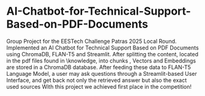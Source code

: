 # AI-Chatbot-for-Technical-Support-Based-on-PDF-Documents
Group Project for the EESTech Challenge Patras 2025 Local Round. Implemented an AI Chatbot for Technical Support Based on PDF Documents using ChromaDB, FLAN-T5 and Streamlit.
After splitting the content, located in the pdf files found in \knowledge, into chunks , Vectors and Embeddings are stored in a ChromaDB database. 
After feeding these data to FLAN-T5 Language Model, a user may ask questions through a Streamlit-based User Interface, and get back not only the retrieved answer but also the exact used sources 
With this project we achieved first place in the competition!
